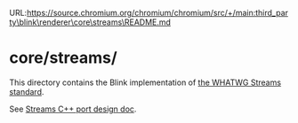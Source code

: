 URL:https://source.chromium.org/chromium/chromium/src/+/main:third_party\blink\renderer\core\streams\README.md
# core/streams/

This directory contains the Blink implementation of [the WHATWG Streams
standard][1].

See [Streams C++ port design doc][2].

[1]: https://streams.spec.whatwg.org/
[2]: https://docs.google.com/document/d/1n0IIRmJb0R-DFc2IhhJfS2-LUwl6iKSBNaR0klr3o40/edit
